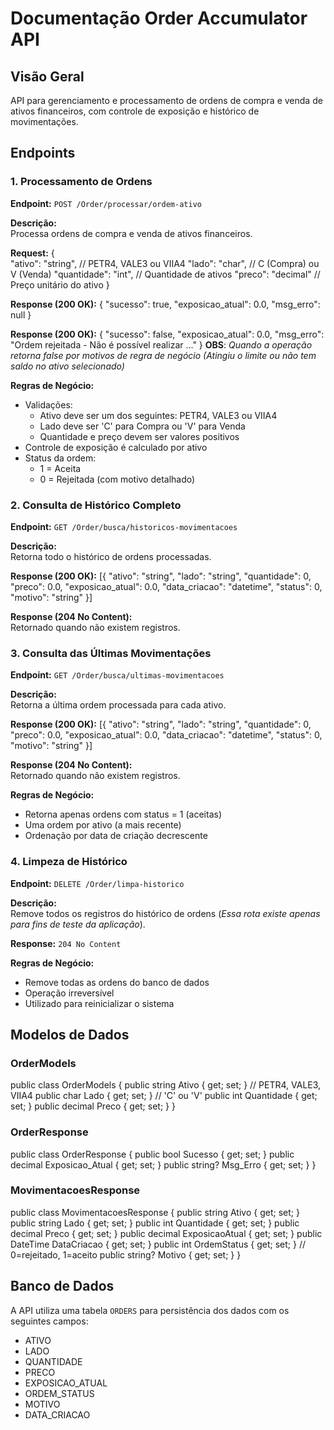 # Documentação Order Accumulator API

## Visão Geral
API para gerenciamento e processamento de ordens de compra e venda de ativos financeiros, com controle de exposição e histórico de movimentações.

## Endpoints

### 1. Processamento de Ordens
**Endpoint:** `POST /Order/processar/ordem-ativo`

**Descrição:**  
Processa ordens de compra e venda de ativos financeiros.

**Request:**
{   
    "ativo": "string",     // PETR4, VALE3 ou VIIA4 
    "lado": "char",        // C (Compra) ou V (Venda) 
    "quantidade": "int",   // Quantidade de ativos 
    "preco": "decimal"     // Preço unitário do ativo 
}

**Response (200 OK):**
{ 
    "sucesso": true, 
    "exposicao_atual": 0.0, 
    "msg_erro": null 
}

**Response (200 OK):**
{ 
    "sucesso": false, 
    "exposicao_atual": 0.0, 
    "msg_erro": "Ordem rejeitada - Não é possível realizar ..." 
}
**OBS**: *Quando a operação retorna false por motivos de regra de negócio (Atingiu o limite ou não tem saldo no ativo selecionado)*

**Regras de Negócio:**
- Validações:
  - Ativo deve ser um dos seguintes: PETR4, VALE3 ou VIIA4
  - Lado deve ser 'C' para Compra ou 'V' para Venda
  - Quantidade e preço devem ser valores positivos
- Controle de exposição é calculado por ativo
- Status da ordem:
  - 1 = Aceita
  - 0 = Rejeitada (com motivo detalhado)

### 2. Consulta de Histórico Completo
**Endpoint:** `GET /Order/busca/historicos-movimentacoes`

**Descrição:**  
Retorna todo o histórico de ordens processadas.

**Response (200 OK):**
[{ 
    "ativo": "string", 
    "lado": "string", 
    "quantidade": 0, 
    "preco": 0.0, 
    "exposicao_atual": 0.0, 
    "data_criacao": "datetime", 
    "status": 0, 
    "motivo": "string" 
}]

**Response (204 No Content):**  
Retornado quando não existem registros.

### 3. Consulta das Últimas Movimentações
**Endpoint:** `GET /Order/busca/ultimas-movimentacoes`

**Descrição:**  
Retorna a última ordem processada para cada ativo.

**Response (200 OK):**
[{ 
    "ativo": "string", 
    "lado": "string", 
    "quantidade": 0, 
    "preco": 0.0, 
    "exposicao_atual": 0.0, 
    "data_criacao": "datetime", 
    "status": 0, 
    "motivo": "string" 
}]

**Response (204 No Content):**  
Retornado quando não existem registros.

**Regras de Negócio:**
- Retorna apenas ordens com status = 1 (aceitas)
- Uma ordem por ativo (a mais recente)
- Ordenação por data de criação decrescente

### 4. Limpeza de Histórico
**Endpoint:** `DELETE /Order/limpa-historico`

**Descrição:**  
Remove todos os registros do histórico de ordens (*Essa rota existe apenas para fins de teste da aplicação*).

**Response:** `204 No Content`

**Regras de Negócio:**
- Remove todas as ordens do banco de dados
- Operação irreversível
- Utilizado para reinicializar o sistema

## Modelos de Dados

### OrderModels
public class OrderModels 
{ 
    public string Ativo { get; set; }      // PETR4, VALE3, VIIA4 
    public char Lado { get; set; }         // 'C' ou 'V' 
    public int Quantidade { get; set; } 
    public decimal Preco { get; set; } 
}

### OrderResponse
public class OrderResponse
{
    public bool Sucesso { get; set; }
    public decimal Exposicao_Atual { get; set; }
    public string? Msg_Erro { get; set; }
}

### MovimentacoesResponse
public class MovimentacoesResponse
{ 
    public string Ativo { get; set; } 
    public string Lado { get; set; } 
    public int Quantidade { get; set; } 
    public decimal Preco { get; set; } 
    public decimal ExposicaoAtual { get; set; } 
    public DateTime DataCriacao { get; set; } 
    public int OrdemStatus { get; set; }            // 0=rejeitado, 1=aceito 
    public string? Motivo { get; set; } 
}

## Banco de Dados
A API utiliza uma tabela `ORDERS` para persistência dos dados com os seguintes campos:
- ATIVO
- LADO
- QUANTIDADE
- PRECO
- EXPOSICAO_ATUAL
- ORDEM_STATUS
- MOTIVO
- DATA_CRIACAO